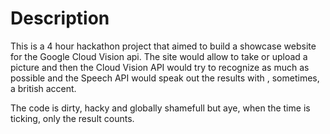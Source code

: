 # Description
This is a 4 hour hackathon project that aimed to build a showcase website for the Google Cloud Vision api. 
The site would allow to take or upload a picture and then the Cloud Vision API would try to recognize as much as possible and the Speech API would speak out the results with , sometimes, a british accent.

The code is dirty, hacky and globally shamefull but aye, when the time is ticking, only the result counts.
